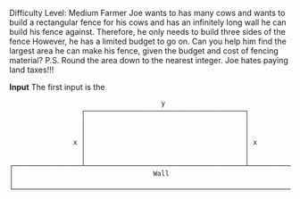 Difficulty Level: Medium
Farmer Joe wants to has many cows and wants to build a rectangular fence for his cows and has an
infinitely long wall he can build his fence against. Therefore, he only needs to build three sides of the fence
However, he has a limited budget
to go on. Can you help him find the largest area he can make his fence, given the 
budget and cost of fencing material?
P.S. Round the area down to the nearest integer. Joe hates paying land taxes!!!

**Input**
The first input is the 

```
                                      y
                  ┌────────────────────────────────────────┐
                  │                                        │
                  │                                        │
                  │                                        │
                x │                                        │ x
                  │                                        │
                  │                                        │
┌─────────────────┴────────────────────────────────────────┴─────────────────┐
│                                   Wall                                     │
└────────────────────────────────────────────────────────────────────────────┘
```